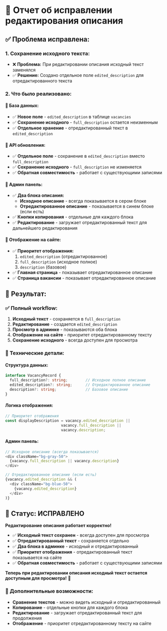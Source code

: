 # 🔧 Отчет об исправлении редактирования описания

## ✅ **Проблема исправлена:**

### **1. Сохранение исходного текста:**
- ❌ **Проблема:** При редактировании описания исходный текст заменялся
- ✅ **Решение:** Создано отдельное поле `edited_description` для отредактированного текста

### **2. Что было реализовано:**

#### **🔧 База данных:**
- ✅ **Новое поле** - `edited_description` в таблице `vacancies`
- ✅ **Сохранение исходного** - `full_description` остается неизменным
- ✅ **Отдельное хранение** - отредактированный текст в `edited_description`

#### **🔧 API обновления:**
- ✅ **Отдельное поле** - сохранение в `edited_description` вместо `full_description`
- ✅ **Сохранение исходного** - `full_description` не изменяется
- ✅ **Обратная совместимость** - работает с существующими записями

#### **🔧 Админ панель:**
- ✅ **Два блока описания:**
  - **Исходное описание** - всегда показывается в сером блоке
  - **Отредактированное описание** - показывается в синем блоке (если есть)
- ✅ **Кнопки копирования** - отдельные для каждого блока
- ✅ **Редактирование** - загружает отредактированный текст для дальнейшего редактирования

#### **🔧 Отображение на сайте:**
- ✅ **Приоритет отображения:**
  1. `edited_description` (отредактированное)
  2. `full_description` (исходное полное)
  3. `description` (базовое)
- ✅ **Главная страница** - показывает отредактированное описание
- ✅ **Страница вакансии** - показывает отредактированное описание

## 🎯 **Результат:**

### **✅ Полный workflow:**
1. **Исходный текст** - сохраняется в `full_description`
2. **Редактирование** - создается `edited_description`
3. **Просмотр в админке** - показываются оба блока
4. **Отображение на сайте** - приоритет отредактированному тексту
5. **Сохранение исходного** - всегда доступен для просмотра

### **🔧 Технические детали:**

#### **Структура данных:**
```typescript
interface VacancyRecord {
  full_description?: string;        // Исходное полное описание
  edited_description?: string;      // Отредактированное описание
  description?: string;             // Базовое описание
}
```

#### **Логика отображения:**
```typescript
// Приоритет отображения
const displayDescription = vacancy.edited_description || 
                         vacancy.full_description || 
                         vacancy.description;
```

#### **Админ панель:**
```typescript
// Исходное описание (всегда показывается)
<div className="bg-gray-50">
  {vacancy.full_description || vacancy.description}
</div>

// Отредактированное описание (если есть)
{vacancy.edited_description && (
  <div className="bg-blue-50">
    {vacancy.edited_description}
  </div>
)}
```

## 🚀 **Статус: ИСПРАВЛЕНО**

**Редактирование описания работает корректно!**

- ✅ **Исходный текст сохранен** - всегда доступен для просмотра
- ✅ **Отредактированный текст** - сохраняется отдельно
- ✅ **Два блока в админке** - исходный и отредактированный
- ✅ **Приоритет отображения** - отредактированный текст показывается на сайте
- ✅ **Обратная совместимость** - работает с существующими записями

**Теперь при редактировании описания исходный текст остается доступным для просмотра!** 🎉

### **📝 Дополнительные возможности:**
- **Сравнение текстов** - можно видеть исходный и отредактированный
- **Копирование** - отдельные кнопки для каждого блока
- **Редактирование** - загружает отредактированный текст для продолжения
- **Отображение** - приоритет отредактированному тексту на сайте





